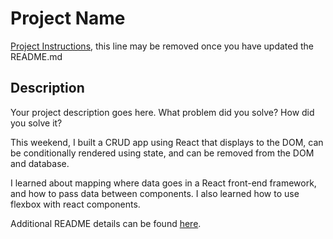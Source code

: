 # Project Name

[Project Instructions](./INSTRUCTIONS.md), this line may be removed once you have updated the README.md

## Description

Your project description goes here. What problem did you solve? How did you solve it?

This weekend, I built a CRUD app using React that displays to the DOM, can be conditionally rendered using state, and can be removed from the DOM and database.

I learned about mapping where data goes in a React front-end framework, and how to pass data between components. I also learned how to use flexbox with react components.

Additional README details can be found [here](https://github.com/PrimeAcademy/readme-template/blob/master/README.md).
